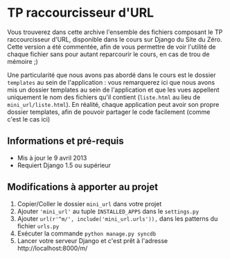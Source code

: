 TP raccourcisseur d'URL
=======================

Vous trouverez dans cette archive l'ensemble des fichiers composant le
TP raccourcisseur d'URL, disponible dans le cours sur Django du Site du
Zéro. Cette version a été commentée, afin de vous permettre de voir
l'utilité de chaque fichier sans pour autant reparcourir le cours, en
cas de trou de mémoire ;)

Une particularité que nous avons pas abordé dans le cours est le dossier
``templates`` au sein de l'application : vous remarquerez ici que nous
avons mis un dossier templates au sein de l'application et que les vues
appellent uniquement le nom des fichiers qu'il contient (``liste.html``
au lieu de ``mini_url/liste.html``). En réalité, chaque application peut
avoir son propre dossier templates, afin de pouvoir partager le code
facilement (comme c'est le cas ici)

Informations et pré-requis
--------------------------
- Mis à jour le 9 avril 2013
- Requiert Django 1.5 ou supérieur


Modifications à apporter au projet
----------------------------------
1. Copier/Coller le dossier ``mini_url`` dans votre projet
2. Ajouter ``'mini_url'`` au tuple ``INSTALLED_APPS`` dans le ``settings.py``
3. Ajouter ``url(r'^m/', include('mini_url.urls')),`` dans les patterns du fichier ``urls.py``
4. Exécuter la commande ``python manage.py syncdb``
5. Lancer votre serveur Django et c'est prêt à l'adresse http://localhost:8000/m/
